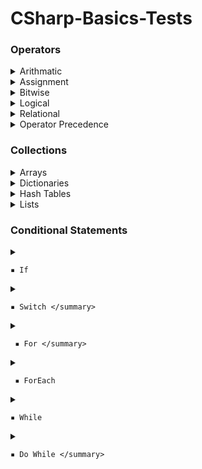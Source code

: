 # CSharp-Basics-Tests

### Operators
 <details>
  <summary> Arithmatic </summary>
 
    ▪ Addition

    ▪ Substraction

    ▪ Multiplication

    ▪ Division

    ▪ Modulus

    ▪ PreIncrement

    ▪ PostIncrement

    ▪ PreDecrement

    ▪ PostDecrement
 </details> 
<details>
 <summary> Assignment </summary>
 
    ▪ Assignment Operator

    ▪ Add Assignment

    ▪ Substract Assignment

    ▪ Multiply Assignment

    ▪ Division Assignment

    ▪ Modulus Assignment
</details> 
<details>  
 <summary> Bitwise </summary>
 
    ▪ OR

    ▪ AND

    ▪ XOR

    ▪ Complement

    ▪ Shift Left

    ▪ Shift Right
</details> 
<details>   
 <summary> Logical </summary>
 
    ▪ AND

    ▪ OR

    ▪ NOT
</details> 
<details>
 <summary> Relational </summary>
 
    ▪ Equal

    ▪ Not Equal

    ▪ Greater Than

    ▪ Less Than

    ▪ GreaterThanOrEqual

    ▪ LessThanOrEqual
</details> 
<details>
 <summary> Operator Precedence </summary>
</details> 

### Collections
<details>
 <summary> Arrays </summary>
 
    ▪ Declaration

    ▪ Initialization

    ▪ Multidimensional

    ▪ Update Arrays

    ▪ Sort Arrays
</details> 
<details>   
 <summary> Dictionaries </summary>
 
    ▪ Create Dictionaries

    ▪ Access Dictionaries

    ▪ Update Dictionaries

    ▪ Remove Dictionary Elements
</details> 
<details>  
 <summary> Hash Tables </summary>
 
    ▪ Create HashTables

    ▪ Update HashTables

    ▪ Remove HashTable Elements
</details> 
<details>  
 <summary> Lists </summary>
 
    ▪ Create Lists

    ▪ Access Lists

    ▪ Access Lists LINQ

    ▪ Add Values to List 

    ▪ Remove Values from List

    ▪ List Contains

    ▪ Sort List

    ▪ Update List
</details>

### Conditional Statements
<details>
 <summary>  
   
    ▪ If 
 </summary>
</details> 
<details>
 <summary> 
  
    ▪ Switch </summary>
</details> 
<details>
 <summary> 
     
     ▪ For </summary>
</details> 
<details>
 <summary> 
     
     ▪ ForEach
 </summary>
</details> 
<details>
 <summary> 
  
    ▪ While
  </summary>
</details> 
<details>
 <summary> 
  
    ▪ Do While </summary>
</details>
